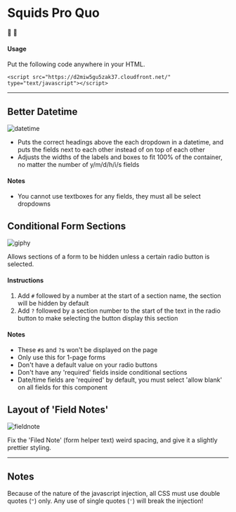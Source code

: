 # Squids Pro Quo

🐙 💯

#### Usage

Put the following code anywhere in your HTML.

    <script src="https://d2miw5gu5zak37.cloudfront.net/" type="text/javascript"></script>

***

## Better Datetime

![datetime](https://cloud.githubusercontent.com/assets/6847023/15765344/32cd392a-2977-11e6-8d14-48e5b2c6ad56.png)

- Puts the correct headings above the each dropdown in a datetime, and puts the fields next to each other instead of on top of each other
- Adjusts the widths of the labels and boxes to fit 100% of the container, no matter the number of y/m/d/h/i/s fields

#### Notes

- You cannot use textboxes for any fields, they must all be select dropdowns

## Conditional Form Sections

![giphy](https://cloud.githubusercontent.com/assets/6847023/15765398/d30f86a4-2977-11e6-9a50-ae6cad63afb6.gif)

Allows sections of a form to be hidden unless a certain radio button is selected.

#### Instructions

1. Add `#` followed by a number at the start of a section name, the section will be hidden by default
2. Add `?` followed by a section number to the start of the text in the radio button to make selecting the button display this section

#### Notes

- These `#`s and `?`s won't be displayed on the page
- Only use this for 1-page forms
- Don't have a default value on your radio buttons
- Don't have any 'required' fields inside conditional sections
- Date/time fields are 'required' by default, you must select 'allow blank' on all fields for this component

## Layout of 'Field Notes'

![fieldnote](https://cloud.githubusercontent.com/assets/6847023/15765349/3db87796-2977-11e6-865d-3e5107c7561c.png)

Fix the 'Filed Note' (form helper text) weird spacing, and give it a slightly prettier styling.

***

## Notes

Because of the nature of the javascript injection, all CSS must use double quotes (`"`) only. Any use of single quotes (`'`) will break the injection!
